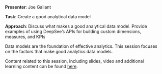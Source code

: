 **Presenter**: Joe Gallant

**Task**: Create a good analytical data model

**Approach**: Discuss what makes a good analytical data model. Provide examples of using DeepSee’s APIs for building custom dimensions, measures, and KPIs
 
Data models are the foundation of effective analytics. This session focuses on the factors that make good analytics data models. 

Content related to this session, including slides, video and additional learning content can be found [here](https://beta.learning.intersystems.com/course/view.php?id=37).
